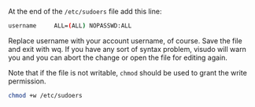 At the end of the `/etc/sudoers` file add this line:
```bash
username     ALL=(ALL) NOPASSWD:ALL
```
Replace username with your account username, of course. Save the file and exit with <ESC>wq. If you have any sort of syntax problem, visudo will warn you and you can abort the change or open the file for editing again.

Note that if the file is not writable, `chmod` should be used to grant the write permission.
```bash
chmod +w /etc/sudoers
```
